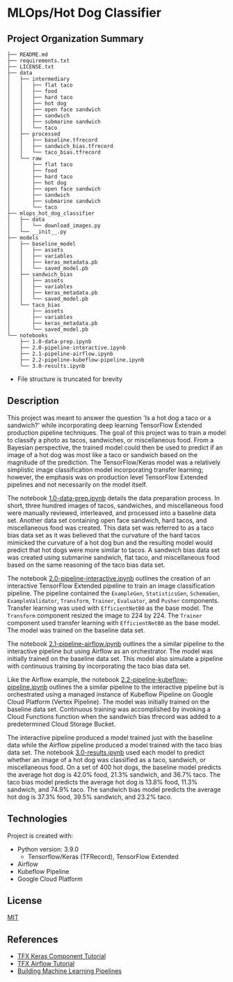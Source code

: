 # MLOps/Hot Dog Classifier
## Project Organization Summary
    ├── README.md
    ├── requirements.txt
    ├── LICENSE.txt    
    ├── data
    │   ├── intermediary
    │   │   ├── flat taco 
    │   │   ├── food
    │   │   ├── hard taco
    │   │   ├── hot dog
    │   │   ├── open face sandwich
    │   │   ├── sandwich
    │   │   ├── submarine sandwich
    │   │   └── taco
    │   ├── processed
    │   │   ├── baseline.tfrecord
    │   │   ├── sandwich_bias.tfrecord
    │   │   └── taco_bias.tfrecord
    │   └── raw
    │       ├── flat taco
    │       ├── food
    │       ├── hard taco
    │       ├── hot dog
    │       ├── open face sandwich
    │       ├── sandwich
    │       ├── submarine sandwich
    │       └── taco
    ├── mlops_hot_dog_classifier
    │   ├── data
    │   │   └── download_images.py
    │   └── __init__.py
    ├── models
    │   ├── baseline_model
    │   │   ├── assets
    │   │   ├── variables
    │   │   ├── keras_metadata.pb
    │   │   └── saved_model.pb
    │   ├── sandwich_bias
    │   │   ├── assets
    │   │   ├── variables
    │   │   ├── keras_metadata.pb
    │   │   └── saved_model.pb
    │   └── taco_bias
    │       ├── assets
    │       ├── variables
    │       ├── keras_metadata.pb
    │       └── saved_model.pb
    └── notebooks
        ├── 1.0-data-prep.ipynb
        ├── 2.0-pipeline-interactive.ipynb
        ├── 2.1-pipeline-airflow.ipynb
        ├── 2.2-pipeline-kubeflow-pipeline.ipynb
        └── 3.0-results.ipynb
* File structure is truncated for brevity

## Description
This project was meant to answer the question 'Is a hot dog a taco or a sandwich?' while incorporating deep learning TensorFlow Extended production pipeline techniques. The goal of this project was to train a model to classify a photo as tacos, sandwiches, or miscellaneous food. From a Bayesian perspective, the trained model could then be used to predict if an image of a hot dog was most like a taco or sandwich based on the magnitude of the prediction. The TensorFlow/Keras model was a relatively simplistic image classification model incorporating transfer learning; however, the emphasis was on production level TensorFlow Extended pipelines and not necessarily on the model itself.

The notebook [1.0-data-prep.ipynb](notebooks/1.0-data-prep.ipynb) details the data preparation process. In short, three hundred images of tacos, sandwiches, and miscellaneous food were manually reviewed, interleaved, and processed into a baseline data set. Another data set containing open face sandwich, hard tacos, and miscellaneous food was created. This data set was referred to as a taco bias data set as it was believed that the curvature of the hard tacos mimicked the curvature of a hot dog bun and the resulting model would predict that hot dogs were more similar to tacos. A sandwich bias data set was created using submarine sandwich, flat taco, and miscellaneous food based on the same reasoning of the taco bias data set.

The notebook [2.0-pipeline-interactive.ipynb](notebooks/2.0-pipeline-interactive.ipynb) outlines the creation of an interactive TensorFlow Extended pipeline to train an image classification pipeline. The pipeline contained the `ExampleGen`, `StatisticsGen`, `SchemaGen`, `ExampleValidator`, `Transform`, `Trainer`, `Evaluator`, and `Pusher` components. Transfer learning was used with `EfficientNetB0` as the base model. The `Transform` component resized the image to 224 by 224. The `Trainer` component used transfer learning with `EfficientNetB0` as the base model. The model was trained on the baseline data set.

The notebook [2.1-pipeline-airflow.ipynb](notebooks/2.1-pipeline-airflow.ipynb) outlines the a similar pipeline to the interactive pipeline but using Airflow as an orchestrator. The model was initially trained on the baseline data set. This model also simulate a pipeline with continuous training by incorporating the taco bias data set.

Like the Airflow example, the notebook [2.2-pipeline-kubeflow-pipeline.ipynb](notebooks/2.2-pipeline-kubeflow-pipeline.ipynb) outlines the a similar pipeline to the interactive pipeline but is orchestrated using a managed instance of Kubeflow Pipeline on Google Cloud Platform (Vertex Pipeline). The model was initially trained on the baseline data set. Continuous training was accomplished by invoking a Cloud Functions function when the sandwich bias tfrecord was added to a predetermined Cloud Storage Bucket.

The interactive pipeline produced a model trained just with the baseline data while the Airflow pipeline produced a model trained with the taco bias data set. The notebook [3.0-results.ipynb](notebooks/3.0-results.ipynb) used each model to predict whether an image of a hot dog was classified as a taco, sandwich, or miscellaneous food. On a set of 400 hot dogs, the baseline model predicts the average hot dog is 42.0% food, 21.3% sandwich, and 36.7% taco. The taco bias model predicts the average hot dog is 13.8% food, 11.3% sandwich, and 74.9% taco. The sandwich bias model predicts the average hot dog is 37.3% food, 39.5% sandwich, and 23.2% taco.

## Technologies
Project is created with:
* Python version: 3.9.0
    * Tensorflow/Keras (TFRecord), TensorFlow Extended
* Airflow
* Kubeflow Pipeline
* Google Cloud Platform

## License
[MIT](LICENSE.txt)

## References
* [TFX Keras Component Tutorial](https://www.tensorflow.org/tfx/tutorials/tfx/components_keras)
* [TFX Airflow Tutorial](https://www.tensorflow.org/tfx/tutorials/tfx/airflow_workshop)
* [Building Machine Learning Pipelines](https://www.amazon.com/Building-Machine-Learning-Pipelines-Automating/dp/1492053198/ref=sr_1_1?crid=2BHDWBBKHI7FH&keywords=tfx+pipeline&qid=1661279339&rnid=2941120011&s=books&sprefix=tfx+pipeline%2Caps%2C105&sr=1-1)
